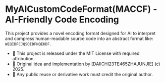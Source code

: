 # MyAICustomCodeFormat(MACCF) - AI-Friendly Code Encoding

This project provides a novel encoding format designed for AI to interpret and compress human-readable source code into an abstract format like: `WEQIDFCJQSOIDFNQEKDF`.

- 📜 This project is released under the MIT License with required attribution.
- 🧠 Original idea and implementation by [DAIICHI23TE465ZHAJUNJIE] (c) 2025.
- 🛑 Any public reuse or derivative work must credit the original author.
